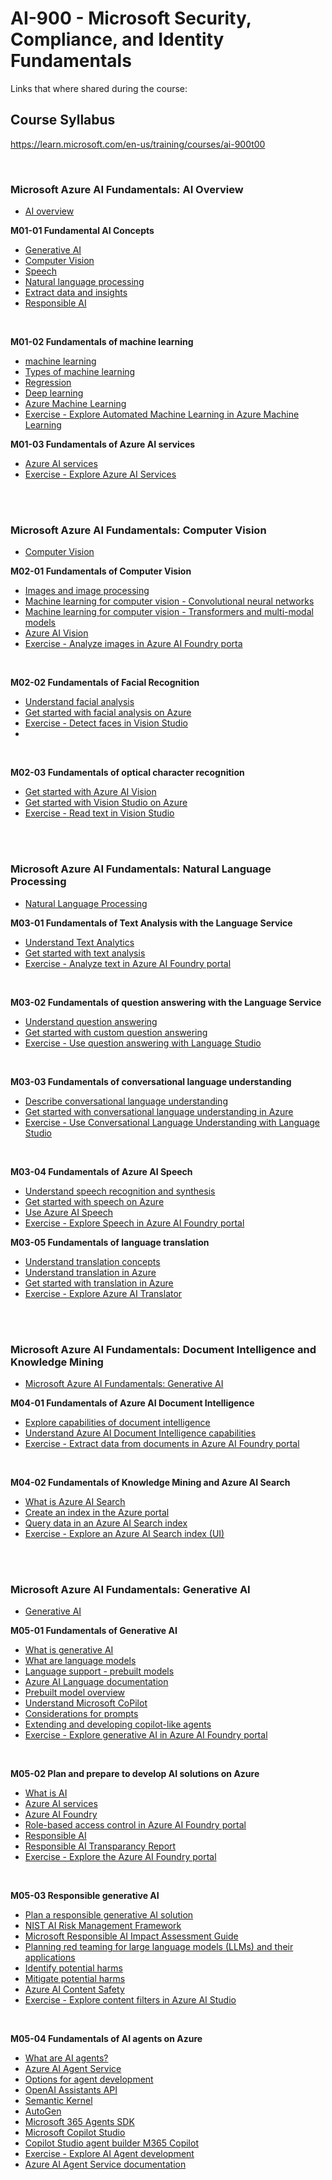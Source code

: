 
# AI-900 - Microsoft Security, Compliance, and Identity Fundamentals
Links that where shared during the course:

## Course Syllabus
https://learn.microsoft.com/en-us/training/courses/ai-900t00

<br>

### Microsoft Azure AI Fundamentals: AI Overview
- [AI overview](https://learn.microsoft.com/en-us/training/paths/get-started-with-artificial-intelligence-on-azure/)

<B>M01-01 Fundamental AI Concepts</B>
- [Generative AI](https://learn.microsoft.com/en-us/training/modules/get-started-ai-fundamentals/2-generative-ai)
- [Computer Vision](https://learn.microsoft.com/en-us/training/modules/get-started-ai-fundamentals/3-computer-vision)
- [Speech](https://learn.microsoft.com/en-us/training/modules/get-started-ai-fundamentals/4-speech)
- [Natural language processing](https://learn.microsoft.com/en-us/training/modules/get-started-ai-fundamentals/5-natural-language-processing)
- [Extract data and insights](https://learn.microsoft.com/en-us/training/modules/get-started-ai-fundamentals/6-extract-insights)
- [Responsible AI](https://learn.microsoft.com/en-us/training/modules/get-started-ai-fundamentals/7-responsible-ai)

<br>

<B>M01-02 Fundamentals of machine learning</B>
- [machine learning](https://learn.microsoft.com/en-us/training/modules/fundamentals-machine-learning/2-what-is-machine-learning)
- [Types of machine learning](https://learn.microsoft.com/en-us/training/modules/fundamentals-machine-learning/3-types-of-machine-learning)
- [Regression](https://learn.microsoft.com/en-us/training/modules/fundamentals-machine-learning/4-regression)
- [Deep learning](https://learn.microsoft.com/en-us/training/modules/fundamentals-machine-learning/8-deep-learning)
- [Azure Machine Learning](https://learn.microsoft.com/en-us/training/modules/fundamentals-machine-learning/9-azure-machine-learning)
- [Exercise - Explore Automated Machine Learning in Azure Machine Learning](https://learn.microsoft.com/en-us/training/modules/fundamentals-machine-learning/10-exercise-auto-machine-learning)


<B>M01-03 Fundamentals of Azure AI services</B>
- [Azure AI services](https://learn.microsoft.com/en-gb/training/modules/fundamentals-azure-ai-services/4-use-azure-ai-service)
- [Exercise - Explore Azure AI Services](https://learn.microsoft.com/en-gb/training/modules/fundamentals-azure-ai-services/6-exercise)

<br>
<br>

### Microsoft Azure AI Fundamentals: Computer Vision
- [Computer Vision](https://learn.microsoft.com/en-us/training/paths/explore-computer-vision-microsoft-azure/)

<B>M02-01 Fundamentals of Computer Vision</B>
- [Images and image processing](https://learn.microsoft.com/en-gb/training/modules/analyze-images-computer-vision/2-understand-computer-vision)
- [Machine learning for computer vision - Convolutional neural networks](https://learn.microsoft.com/en-gb/training/modules/analyze-images-computer-vision/2b-computer-vision-models)
- [Machine learning for computer vision - Transformers and multi-modal models](https://learn.microsoft.com/en-gb/training/modules/analyze-images-computer-vision/2b-computer-vision-models)
- [Azure AI Vision](https://learn.microsoft.com/en-gb/training/modules/analyze-images-computer-vision/3-image-analysis-azure)
- [Exercise - Analyze images in Azure AI Foundry porta](https://learn.microsoft.com/en-gb/training/modules/analyze-images-computer-vision/4-exercise)

<br>

<B>M02-02 Fundamentals of Facial Recognition</B>
- [Understand facial analysis](https://learn.microsoft.com/en-gb/training/modules/detect-analyze-faces/2-what-is-face-analysis)
- [Get started with facial analysis on Azure](https://learn.microsoft.com/en-gb/training/modules/detect-analyze-faces/3-face-analysis-azure)
- [Exercise - Detect faces in Vision Studio](https://learn.microsoft.com/en-gb/training/modules/detect-analyze-faces/4-exercise)
- []()

<br>

<B>M02-03 Fundamentals of optical character recognition</B>
- [Get started with Azure AI Vision](https://learn.microsoft.com/en-gb/training/modules/read-text-computer-vision/2-ocr-azure)
- [Get started with Vision Studio on Azure](https://learn.microsoft.com/en-gb/training/modules/read-text-computer-vision/3-azure-studio)
- [Exercise - Read text in Vision Studio](https://learn.microsoft.com/en-gb/training/modules/read-text-computer-vision/4-read-text-computer-vision)

<br>
<br>

### Microsoft Azure AI Fundamentals: Natural Language Processing
- [Natural Language Processing](https://learn.microsoft.com/en-us/training/paths/explore-natural-language-processing/)

<B>M03-01 Fundamentals of Text Analysis with the Language Service</B>
- [Understand Text Analytics](https://learn.microsoft.com/en-gb/training/modules/analyze-text-with-text-analytics-service/2-understand-text-analytics)
- [Get started with text analysis](https://learn.microsoft.com/en-gb/training/modules/analyze-text-with-text-analytics-service/3-get-started-azure)
- [Exercise - Analyze text in Azure AI Foundry portal](https://learn.microsoft.com/en-gb/training/modules/analyze-text-with-text-analytics-service/4-exercise)

<br>

<B>M03-02 Fundamentals of question answering with the Language Service</B>
- [Understand question answering](https://learn.microsoft.com/en-gb/training/modules/build-faq-chatbot-qna-maker-azure-bot-service/2-understand-question-answering)
- [Get started with custom question answering](https://learn.microsoft.com/en-gb/training/modules/build-faq-chatbot-qna-maker-azure-bot-service/3-get-started-knowledge-base)
- [Exercise - Use question answering with Language Studio](https://learn.microsoft.com/en-gb/training/modules/build-faq-chatbot-qna-maker-azure-bot-service/4-exercise)

<br>

<B>M03-03 Fundamentals of conversational language understanding</B>
- [Describe conversational language understanding](https://learn.microsoft.com/en-gb/training/modules/create-language-model-with-language-understanding/2-describe-language-understanding)
- [Get started with conversational language understanding in Azure](https://learn.microsoft.com/en-gb/training/modules/create-language-model-with-language-understanding/3-get-started)
- [Exercise - Use Conversational Language Understanding with Language Studio](https://learn.microsoft.com/en-gb/training/modules/create-language-model-with-language-understanding/4-exercise-create-language-understanding-application)

<br>

<B>M03-04 Fundamentals of Azure AI Speech</B>
- [Understand speech recognition and synthesis](https://learn.microsoft.com/en-gb/training/modules/recognize-synthesize-speech/2-understand-speech)
- [Get started with speech on Azure](https://learn.microsoft.com/en-gb/training/modules/recognize-synthesize-speech/3-get-started-azure)
- [Use Azure AI Speech](https://learn.microsoft.com/en-gb/training/modules/recognize-synthesize-speech/3a-use-azure-speech)
- [Exercise - Explore Speech in Azure AI Foundry portal](https://learn.microsoft.com/en-gb/training/modules/recognize-synthesize-speech/4-exercise-transcribe-speech-use-azure)


<B>M03-05 Fundamentals of language translation</B>
- [Understand translation concepts](https://learn.microsoft.com/en-gb/training/modules/translate-text-with-translation-service/1a-translation)
- [Understand translation in Azure](https://learn.microsoft.com/en-gb/training/modules/translate-text-with-translation-service/1b-use-azure-translation)
- [Get started with translation in Azure](https://learn.microsoft.com/en-gb/training/modules/translate-text-with-translation-service/2-get-started-azure)
- [Exercise - Explore Azure AI Translator](https://learn.microsoft.com/en-gb/training/modules/translate-text-with-translation-service/3-exercise-translate-text-use-azure)

<br>
<br>

### Microsoft Azure AI Fundamentals: Document Intelligence and Knowledge Mining
- [Microsoft Azure AI Fundamentals: Generative AI](https://learn.microsoft.com/training/modules/fundamentals-generative-ai/)

<B>M04-01 Fundamentals of Azure AI Document Intelligence</B>
- [Explore capabilities of document intelligence](https://learn.microsoft.com/en-gb/training/modules/analyze-receipts-form-recognizer/2-document-intelligence-capabilities)
- [Understand Azure AI Document Intelligence capabilities](https://learn.microsoft.com/en-gb/training/modules/analyze-receipts-form-recognizer/3-azure-document-intelligence)
- [Exercise - Extract data from documents in Azure AI Foundry portal](https://learn.microsoft.com/en-gb/training/modules/analyze-receipts-form-recognizer/4-exercise)

<br>

<B>M04-02 Fundamentals of Knowledge Mining and Azure AI Search</B>
- [What is Azure AI Search](https://learn.microsoft.com/en-gb/training/modules/intro-to-azure-search/2-what-is-azure-search)
- [Create an index in the Azure portal](https://learn.microsoft.com/en-gb/training/modules/intro-to-azure-search/5-start-with-portal)
- [Query data in an Azure AI Search index](https://learn.microsoft.com/en-gb/training/modules/intro-to-azure-search/6-query-data-in-an-azure-search-index)
- [Exercise - Explore an Azure AI Search index (UI)](https://learn.microsoft.com/en-gb/training/modules/intro-to-azure-search/7-exercise)

<br>
<br>

### Microsoft Azure AI Fundamentals: Generative AI
- [Generative AI](https://learn.microsoft.com/en-us/training/paths/introduction-generative-ai/)

<B>M05-01 Fundamentals of Generative AI</B>
- [What is generative AI](https://learn.microsoft.com/en-gb/training/modules/fundamentals-generative-ai/2-what-is-generative-ai)
- [What are language models](https://learn.microsoft.com/en-gb/training/modules/fundamentals-generative-ai/3-language%20models)
- [Language support - prebuilt models](https://learn.microsoft.com/en-us/azure/ai-services/document-intelligence/language-support/prebuilt?view=doc-intel-4.0.0&tabs=languages%2Cthermal)
- [Azure AI Language documentation](https://learn.microsoft.com/en-us/azure/ai-services/language-service/)
- [Prebuilt model overview](https://learn.microsoft.com/en-us/azure/ai-services/document-intelligence/model-overview?view=doc-intel-4.0.0)
- [Understand Microsoft CoPilot](https://learn.microsoft.com/en-gb/training/modules/fundamentals-generative-ai/5a-microsoft-copilot)
- [Considerations for prompts](https://learn.microsoft.com/en-gb/training/modules/fundamentals-generative-ai/6-writing-prompts)
- [Extending and developing copilot-like agents](https://learn.microsoft.com/en-gb/training/modules/fundamentals-generative-ai/6a-building-custom-copilots)
- [Exercise - Explore generative AI in Azure AI Foundry portal](https://learn.microsoft.com/en-gb/training/modules/fundamentals-generative-ai/7-exercise)

<br>

<B>M05-02 Plan and prepare to develop AI solutions on Azure</B>
- [What is AI](https://learn.microsoft.com/en-gb/training/modules/prepare-azure-ai-development/2-what-is-ai)
- [Azure AI services](https://learn.microsoft.com/en-gb/training/modules/prepare-azure-ai-development/3-azure-ai-services)
- [Azure AI Foundry](https://learn.microsoft.com/en-gb/training/modules/prepare-azure-ai-development/4-azure-ai-foundry)
- [Role-based access control in Azure AI Foundry portal](https://learn.microsoft.com/en-us/azure/ai-foundry/concepts/rbac-ai-foundry)
- [Responsible AI](https://learn.microsoft.com/en-gb/training/modules/prepare-azure-ai-development/6-responsible-ai)
- [Responsible AI Transparancy Report](https://cdn-dynmedia-1.microsoft.com/is/content/microsoftcorp/microsoft/msc/documents/presentations/CSR/Responsible-AI-Transparency-Report-2024.pdf)
- [Exercise - Explore the Azure AI Foundry portal](https://learn.microsoft.com/en-gb/training/modules/prepare-azure-ai-development/7-exercise-explore-ai-foundry)

<br>

<B>M05-03 Responsible generative AI</B>
- [Plan a responsible generative AI solution](https://learn.microsoft.com/en-gb/training/modules/responsible-ai-studio/2-plan-responsible-ai)
- [NIST AI Risk Management Framework](https://www.nist.gov/itl/ai-risk-management-framework)
- [Microsoft Responsible AI Impact Assessment Guide](https://query.prod.cms.rt.microsoft.com/cms/api/am/binary/RE4ZzOI)
- [Planning red teaming for large language models (LLMs) and their applications](https://learn.microsoft.com/en-us/azure/ai-services/openai/concepts/red-teaming)
- [Identify potential harms](https://learn.microsoft.com/en-gb/training/modules/responsible-ai-studio/3-identify-harms)
- [Mitigate potential harms](https://learn.microsoft.com/en-gb/training/modules/responsible-ai-studio/5-mitigate-harms)
- [Azure AI Content Safety](https://learn.microsoft.com/en-gb/training/modules/responsible-ai-studio/6-operate-responsibly)
- [Exercise - Explore content filters in Azure AI Studio](https://learn.microsoft.com/en-gb/training/modules/responsible-ai-studio/7-exercise-content-filters)

<br>

<B>M05-04 Fundamentals of AI agents on Azure</B>
- [What are AI agents?](https://learn.microsoft.com/en-gb/training/modules/ai-agent-fundamentals/2-what-are-agents)
- [Azure AI Agent Service](https://learn.microsoft.com/en-us/azure/ai-services/agents/)
- [Options for agent development](https://learn.microsoft.com/en-gb/training/modules/ai-agent-fundamentals/3-agent-development)
- [OpenAI Assistants API](https://learn.microsoft.com/en-us/azure/ai-services/openai/how-to/assistant)
- [Semantic Kernel](https://learn.microsoft.com/en-us/semantic-kernel/frameworks/agent/?pivots=programming-language-csharp)
- [AutoGen](https://microsoft.github.io/autogen/stable/index.html)
- [Microsoft 365 Agents SDK](https://learn.microsoft.com/en-us/microsoft-365/agents-sdk/)
- [Microsoft Copilot Studio](https://learn.microsoft.com/en-us/microsoft-copilot-studio/)
- [Copilot Studio agent builder M365 Copilot](https://learn.microsoft.com/en-us/microsoft-365-copilot/extensibility/copilot-studio-agent-builder-build)
- [Exercise - Explore AI Agent development](https://microsoftlearning.github.io/mslearn-ai-agents/Instructions/01-agent-fundamentals.html)
- [Azure AI Agent Service documentation](https://learn.microsoft.com/en-us/azure/ai-services/agents/?azure-portal=true)
